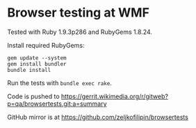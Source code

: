 # Browser testing at WMF

Tested with Ruby 1.9.3p286 and RubyGems 1.8.24.

Install required RubyGems:

    gem update --system
    gem install bundler
    bundle install

Run the tests with `bundle exec rake`.

Code is pushed to https://gerrit.wikimedia.org/r/gitweb?p=qa/browsertests.git;a=summary

GitHub mirror is at https://github.com/zeljkofilipin/browsertests
